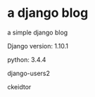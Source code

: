 # a django blog


a simple django blog

Django version: 1.10.1

python: 3.4.4

django-users2

ckeidtor
